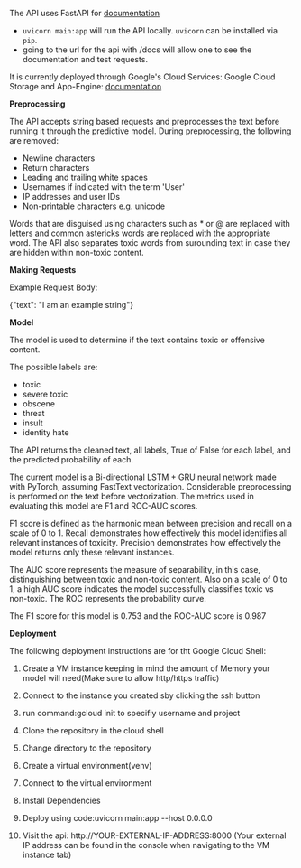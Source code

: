 The API uses FastAPI for [documentation](https://fastapi.tiangolo.com/tutorial/first-steps/)
* ```uvicorn main:app``` will run the API locally. ```uvicorn``` can be installed via `pip`.
* going to the url for the api with /docs will allow one to see the documentation and test requests.

It is currently deployed through Google's Cloud Services: Google Cloud Storage and App-Engine: [documentation](https://cloud.google.com/appengine/docs)

**Preprocessing**

The API accepts string based requests and preprocesses the text before running it through the predictive model. During preprocessing, the following are removed:
  - Newline characters
  - Return characters
  - Leading and trailing white spaces
  - Usernames if indicated with the term 'User'
  - IP addresses and user IDs
  - Non-printable characters e.g. unicode

Words that are disguised using characters such as * or @ are replaced with letters and common astericks words are replaced with the appropriate word. The API also separates toxic words from surounding text in case they are hidden within non-toxic content.

**Making Requests**

  Example Request Body:

  {"text": "I am an example string"}

**Model**

  The model is used to determine if the text contains toxic or offensive content.

  The possible labels are:
  - toxic
  - severe toxic
  - obscene
  - threat
  - insult
  - identity hate

  The API returns the cleaned text, all labels, True of False for each label, and the predicted probability of each.

  The current model is a Bi-directional LSTM + GRU neural network made with PyTorch, assuming FastText vectorization. Considerable preprocessing is performed on the text before vectorization. The metrics used in evaluating this model are F1 and ROC-AUC scores.

  F1 score is defined as the harmonic mean between precision and recall on a scale of 0 to 1. Recall demonstrates how effectively this model identifies all relevant instances of toxicity. Precision demonstrates how effectively the model returns only these relevant instances.

  The AUC score represents the measure of separability, in this case, distinguishing between toxic and non-toxic content. Also on a scale of 0 to 1, a high AUC score indicates the model successfully classifies toxic vs non-toxic. The ROC represents the probability curve.

  The F1 score for this model is 0.753 and the ROC-AUC score is 0.987

**Deployment**

The following deployment instructions are for tht Google Cloud Shell:

1) Create a VM instance keeping in mind the amount of Memory your model will need(Make sure to allow http/https traffic)

2) Connect to the instance you created sby clicking the ssh button

3) run command:gcloud init to specifiy username and project

4) Clone the repository in the cloud shell

5) Change directory to the repository

6) Create a virtual environment(venv)

7) Connect to the virtual environment

8) Install Dependencies

9) Deploy using code:uvicorn main:app --host 0.0.0.0

10) Visit the api: http://YOUR-EXTERNAL-IP-ADDRESS:8000 (Your external IP address can be found in the console when navigating to the VM instance tab)